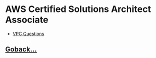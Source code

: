 # AWS Certified Solutions Architect Associate

- [VPC Questions](./vpc-questions/index.md)

## [Goback...](../README.md)